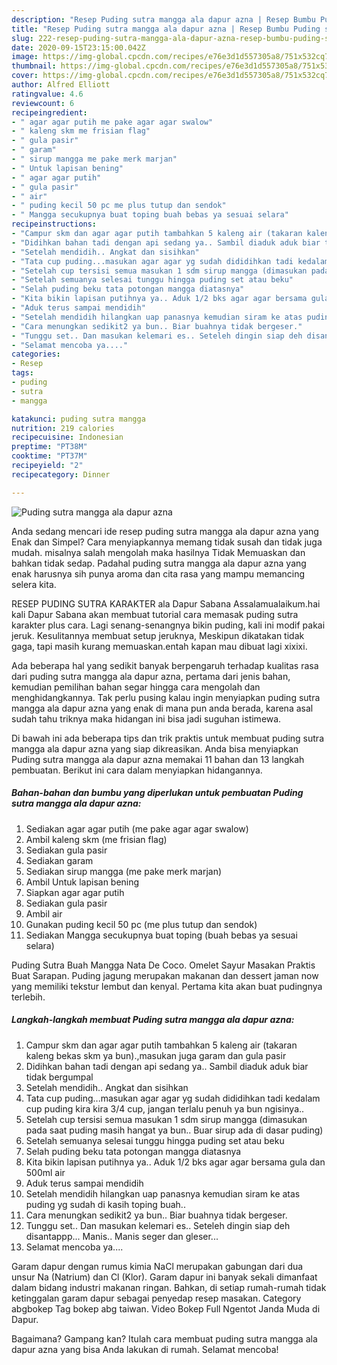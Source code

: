 ```yaml
---
description: "Resep Puding sutra mangga ala dapur azna | Resep Bumbu Puding sutra mangga ala dapur azna Yang Enak Banget"
title: "Resep Puding sutra mangga ala dapur azna | Resep Bumbu Puding sutra mangga ala dapur azna Yang Enak Banget"
slug: 222-resep-puding-sutra-mangga-ala-dapur-azna-resep-bumbu-puding-sutra-mangga-ala-dapur-azna-yang-enak-banget
date: 2020-09-15T23:15:00.042Z
image: https://img-global.cpcdn.com/recipes/e76e3d1d557305a8/751x532cq70/puding-sutra-mangga-ala-dapur-azna-foto-resep-utama.jpg
thumbnail: https://img-global.cpcdn.com/recipes/e76e3d1d557305a8/751x532cq70/puding-sutra-mangga-ala-dapur-azna-foto-resep-utama.jpg
cover: https://img-global.cpcdn.com/recipes/e76e3d1d557305a8/751x532cq70/puding-sutra-mangga-ala-dapur-azna-foto-resep-utama.jpg
author: Alfred Elliott
ratingvalue: 4.6
reviewcount: 6
recipeingredient:
- " agar agar putih me pake agar agar swalow"
- " kaleng skm me frisian flag"
- " gula pasir"
- " garam"
- " sirup mangga me pake merk marjan"
- " Untuk lapisan bening"
- " agar agar putih"
- " gula pasir"
- " air"
- " puding kecil 50 pc me plus tutup dan sendok"
- " Mangga secukupnya buat toping buah bebas ya sesuai selara"
recipeinstructions:
- "Campur skm dan agar agar putih tambahkan 5 kaleng air (takaran kaleng bekas skm ya bun).,masukan juga garam dan gula pasir"
- "Didihkan bahan tadi dengan api sedang ya.. Sambil diaduk aduk biar tidak bergumpal"
- "Setelah mendidih.. Angkat dan sisihkan"
- "Tata cup puding...masukan agar agar yg sudah dididihkan tadi kedalam cup puding kira kira 3/4 cup, jangan terlalu penuh ya bun ngisinya.."
- "Setelah cup tersisi semua masukan 1 sdm sirup mangga (dimasukan pada saat puding masih hangat ya bun.. Buar sirup ada di dasar puding)"
- "Setelah semuanya selesai tunggu hingga puding set atau beku"
- "Selah puding beku tata potongan mangga diatasnya"
- "Kita bikin lapisan putihnya ya.. Aduk 1/2 bks agar agar bersama gula dan 500ml air"
- "Aduk terus sampai mendidih"
- "Setelah mendidih hilangkan uap panasnya kemudian siram ke atas puding yg sudah di kasih toping buah.."
- "Cara menungkan sedikit2 ya bun.. Biar buahnya tidak bergeser."
- "Tunggu set.. Dan masukan kelemari es.. Seteleh dingin siap deh disantappp... Manis.. Manis seger dan gleser..."
- "Selamat mencoba ya...."
categories:
- Resep
tags:
- puding
- sutra
- mangga

katakunci: puding sutra mangga 
nutrition: 219 calories
recipecuisine: Indonesian
preptime: "PT38M"
cooktime: "PT37M"
recipeyield: "2"
recipecategory: Dinner

---
```



![Puding sutra mangga ala dapur azna](https://img-global.cpcdn.com/recipes/e76e3d1d557305a8/751x532cq70/puding-sutra-mangga-ala-dapur-azna-foto-resep-utama.jpg)

Anda sedang mencari ide resep puding sutra mangga ala dapur azna yang Enak dan Simpel? Cara menyiapkannya memang tidak susah dan tidak juga mudah. misalnya salah mengolah maka hasilnya Tidak Memuaskan dan bahkan tidak sedap. Padahal puding sutra mangga ala dapur azna yang enak harusnya sih punya aroma dan cita rasa yang mampu memancing selera kita.

RESEP PUDING SUTRA KARAKTER ala Dapur Sabana Assalamualaikum.hai kali Dapur Sabana akan membuat tutorial cara memasak puding sutra karakter plus cara. Lagi senang-senangnya bikin puding, kali ini modif pakai jeruk. Kesulitannya membuat setup jeruknya, Meskipun dikatakan tidak gaga, tapi masih kurang memuaskan.entah kapan mau dibuat lagi xixixi.

Ada beberapa hal yang sedikit banyak berpengaruh terhadap kualitas rasa dari puding sutra mangga ala dapur azna, pertama dari jenis bahan, kemudian pemilihan bahan segar hingga cara mengolah dan menghidangkannya. Tak perlu pusing kalau ingin menyiapkan puding sutra mangga ala dapur azna yang enak di mana pun anda berada, karena asal sudah tahu triknya maka hidangan ini bisa jadi suguhan istimewa.


Di bawah ini ada beberapa tips dan trik praktis untuk membuat puding sutra mangga ala dapur azna yang siap dikreasikan. Anda bisa menyiapkan Puding sutra mangga ala dapur azna memakai 11 bahan dan 13 langkah pembuatan. Berikut ini cara dalam menyiapkan hidangannya.

<!--inarticleads1-->

##### Bahan-bahan dan bumbu yang diperlukan untuk pembuatan Puding sutra mangga ala dapur azna:

1. Sediakan  agar agar putih (me pake agar agar swalow)
1. Ambil  kaleng skm (me frisian flag)
1. Sediakan  gula pasir
1. Sediakan  garam
1. Sediakan  sirup mangga (me pake merk marjan)
1. Ambil  Untuk lapisan bening
1. Siapkan  agar agar putih
1. Sediakan  gula pasir
1. Ambil  air
1. Gunakan  puding kecil 50 pc (me plus tutup dan sendok)
1. Sediakan  Mangga secukupnya buat toping (buah bebas ya sesuai selara)


Puding Sutra Buah Mangga Nata De Coco. Omelet Sayur Masakan Praktis Buat Sarapan. Puding jagung merupakan makanan dan dessert jaman now yang memiliki tekstur lembut dan kenyal. Pertama kita akan buat pudingnya terlebih. 

<!--inarticleads2-->

##### Langkah-langkah membuat Puding sutra mangga ala dapur azna:

1. Campur skm dan agar agar putih tambahkan 5 kaleng air (takaran kaleng bekas skm ya bun).,masukan juga garam dan gula pasir
1. Didihkan bahan tadi dengan api sedang ya.. Sambil diaduk aduk biar tidak bergumpal
1. Setelah mendidih.. Angkat dan sisihkan
1. Tata cup puding...masukan agar agar yg sudah dididihkan tadi kedalam cup puding kira kira 3/4 cup, jangan terlalu penuh ya bun ngisinya..
1. Setelah cup tersisi semua masukan 1 sdm sirup mangga (dimasukan pada saat puding masih hangat ya bun.. Buar sirup ada di dasar puding)
1. Setelah semuanya selesai tunggu hingga puding set atau beku
1. Selah puding beku tata potongan mangga diatasnya
1. Kita bikin lapisan putihnya ya.. Aduk 1/2 bks agar agar bersama gula dan 500ml air
1. Aduk terus sampai mendidih
1. Setelah mendidih hilangkan uap panasnya kemudian siram ke atas puding yg sudah di kasih toping buah..
1. Cara menungkan sedikit2 ya bun.. Biar buahnya tidak bergeser.
1. Tunggu set.. Dan masukan kelemari es.. Seteleh dingin siap deh disantappp... Manis.. Manis seger dan gleser...
1. Selamat mencoba ya....


Garam dapur dengan rumus kimia NaCl merupakan gabungan dari dua unsur Na (Natrium) dan Cl (Klor). Garam dapur ini banyak sekali dimanfaat dalam bidang industri makanan ringan. Bahkan, di setiap rumah-rumah tidak ketinggalan garam dapur sebagai penyedap resep masakan. Category abgbokep Tag bokep abg taiwan. Video Bokep Full Ngentot Janda Muda di Dapur. 

Bagaimana? Gampang kan? Itulah cara membuat puding sutra mangga ala dapur azna yang bisa Anda lakukan di rumah. Selamat mencoba!
